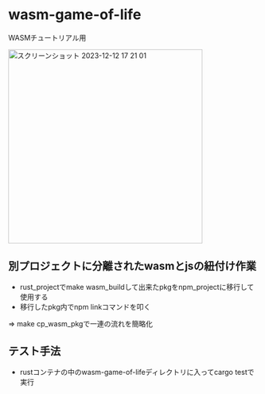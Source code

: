 # wasm-game-of-life
WASMチュートリアル用

<img width="390" alt="スクリーンショット 2023-12-12 17 21 01" src="https://github.com/Kashiwara0205/Rust-Sample-Code/assets/34295276/105f62e4-da4c-4b63-8c8d-2c148efd23a4">

## 別プロジェクトに分離されたwasmとjsの紐付け作業
- rust_projectでmake wasm_buildして出来たpkgをnpm_projectに移行して使用する
- 移行したpkg内でnpm linkコマンドを叩く

=> make cp_wasm_pkgで一連の流れを簡略化


## テスト手法
- rustコンテナの中のwasm-game-of-lifeディレクトリに入ってcargo testで実行
